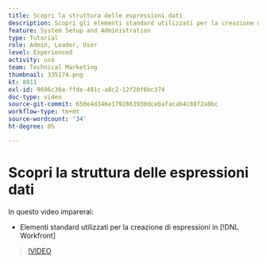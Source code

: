 ```yaml
---
title: Scopri la struttura delle espressioni dati
description: Scopri gli elementi standard utilizzati per la creazione di espressioni in Adobe [!DNL Workfront].
feature: System Setup and Administration
type: Tutorial
role: Admin, Leader, User
level: Experienced
activity: use
team: Technical Marketing
thumbnail: 335174.png
kt: 8911
exl-id: 9696c36a-ffde-491c-a8c2-12f20f6bc374
doc-type: video
source-git-commit: 650e4d346e1792863930dcebafacab4c88f2a8bc
workflow-type: tm+mt
source-wordcount: '34'
ht-degree: 0%

---
```


# Scopri la struttura delle espressioni dati

In questo video imparerai:

* Elementi standard utilizzati per la creazione di espressioni in [!DNL Workfront]

>[!VIDEO](https://video.tv.adobe.com/v/335174/?quality=12&learn=on)
